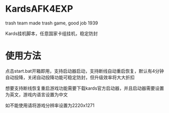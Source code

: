 # KardsAFK4EXP
trash team made trash game, good job 1939 

Kards挂机脚本，任意国家卡组挂机，稳定防封

# 使用方法
点击start.bat开箱即用，支持启动器启动，支持断线自动重启恢复，默认有4分钟自动投降，关闭自动投降功能可稳定防封，但升级效率将大大折扣

想要支持断线恢复重启游戏功能需要下载kards官方启动器，并且启动器需要设置为英文，游戏内语言设置为中文

如不能使用请将游戏分辨率设置为2220x1271
